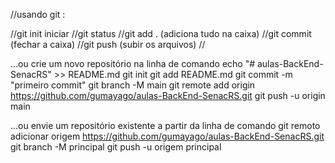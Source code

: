 //usando git : 

//git init iniciar
 //git status 
 //git add . (adiciona tudo na caixa)
 //git commit (fechar a caixa)
 //git push (subir os arquivos)
 //
 
 …ou crie um novo repositório na linha de comando
echo "# aulas-BackEnd-SenacRS" >> README.md 
git init 
git add README.md 
git commit -m "primeiro commit" 
git branch -M main 
git remote add origin https://github.com/gumayago/aulas-BackEnd-SenacRS.git
 git push -u origin main

…ou envie um repositório existente a partir da linha de comando
 git remoto adicionar origem https://github.com/gumayago/aulas-BackEnd-SenacRS.git
 git branch -M principal 
git push -u origem principal